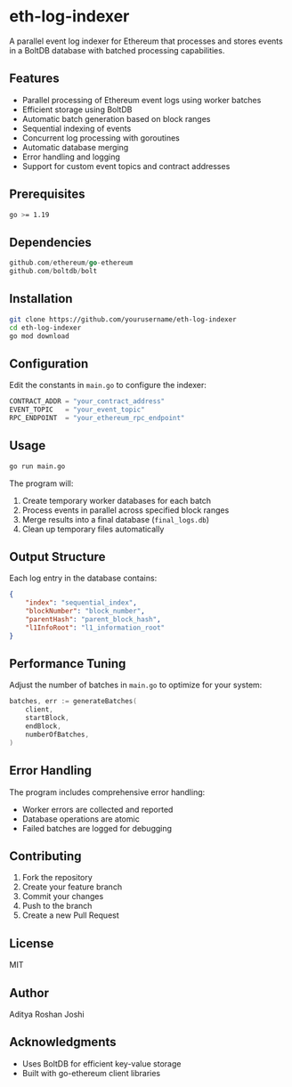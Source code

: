 # eth-log-indexer

A parallel event log indexer for Ethereum that processes and stores events in a BoltDB database with batched processing capabilities.

## Features

- Parallel processing of Ethereum event logs using worker batches
- Efficient storage using BoltDB
- Automatic batch generation based on block ranges
- Sequential indexing of events
- Concurrent log processing with goroutines
- Automatic database merging
- Error handling and logging
- Support for custom event topics and contract addresses

## Prerequisites

```bash
go >= 1.19
```

## Dependencies

```go
github.com/ethereum/go-ethereum
github.com/boltdb/bolt
```

## Installation

```bash
git clone https://github.com/yourusername/eth-log-indexer
cd eth-log-indexer
go mod download
```

## Configuration

Edit the constants in `main.go` to configure the indexer:

```go
CONTRACT_ADDR = "your_contract_address"
EVENT_TOPIC   = "your_event_topic"
RPC_ENDPOINT  = "your_ethereum_rpc_endpoint"
```

## Usage

```bash
go run main.go
```

The program will:
1. Create temporary worker databases for each batch
2. Process events in parallel across specified block ranges
3. Merge results into a final database (`final_logs.db`)
4. Clean up temporary files automatically

## Output Structure

Each log entry in the database contains:
```json
{
    "index": "sequential_index",
    "blockNumber": "block_number",
    "parentHash": "parent_block_hash",
    "l1InfoRoot": "l1_information_root"
}
```

## Performance Tuning

Adjust the number of batches in `main.go` to optimize for your system:

```go
batches, err := generateBatches(
    client,
    startBlock,  
    endBlock,  
    numberOfBatches,       
)
```

## Error Handling

The program includes comprehensive error handling:
- Worker errors are collected and reported
- Database operations are atomic
- Failed batches are logged for debugging

## Contributing

1. Fork the repository
2. Create your feature branch
3. Commit your changes
4. Push to the branch
5. Create a new Pull Request

## License

MIT

## Author

Aditya Roshan Joshi

## Acknowledgments

- Uses BoltDB for efficient key-value storage
- Built with go-ethereum client libraries
